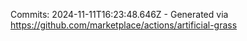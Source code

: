 Commits: 2024-11-11T16:23:48.646Z - Generated via https://github.com/marketplace/actions/artificial-grass
<br>

